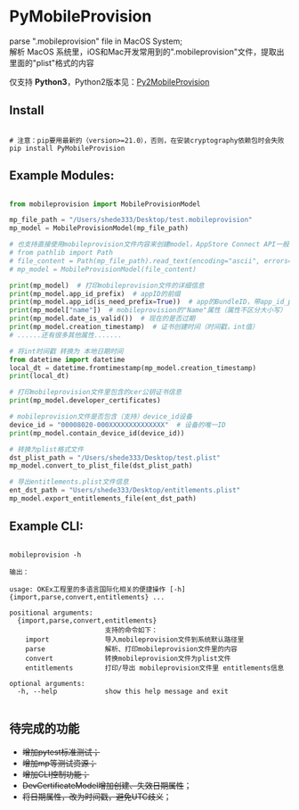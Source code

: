 # PyMobileProvision


parse ".mobileprovision" file in MacOS System;      
解析 MacOS 系统里，iOS和Mac开发常用到的".mobileprovision"文件，提取出里面的"plist"格式的内容

仅支持 **Python3**，Python2版本见：[Py2MobileProvision](https://github.com/shede333/Py2MobileProvision)


## Install

```

# 注意：pip要用最新的（version>=21.0），否则，在安装cryptography依赖包时会失败
pip install PyMobileProvision

```

## Example Modules:

```python

from mobileprovision import MobileProvisionModel

mp_file_path = "/Users/shede333/Desktop/test.mobileprovision"
mp_model = MobileProvisionModel(mp_file_path)

# 也支持直接使用mobileprovision文件内容来创建model，AppStore Connect API一般会需要这种情况：
# from pathlib import Path
# file_content = Path(mp_file_path).read_text(encoding="ascii", errors="ignore")
# mp_model = MobileProvisionModel(file_content)

print(mp_model)  # 打印mobileprovision文件的详细信息
print(mp_model.app_id_prefix)  # appID的前缀
print(mp_model.app_id(is_need_prefix=True))  # app的BundleID，带app_id_prefix前缀
print(mp_model["name"])  # mobileprovision的"Name"属性（属性不区分大小写）
print(mp_model.date_is_valid())  # 现在的是否过期
print(mp_model.creation_timestamp)  # 证书创建时间（时间戳，int值）
# ......还有很多其他属性.......

# 将int时间戳 转换为 本地日期时间
from datetime import datetime
local_dt = datetime.fromtimestamp(mp_model.creation_timestamp)
print(local_dt)  

# 打印mobileprovision文件里包含的cer公钥证书信息
print(mp_model.developer_certificates)

# mobileprovision文件是否包含（支持）device_id设备
device_id = "00008020-000XXXXXXXXXXXXXX"  # 设备的唯一ID
print(mp_model.contain_device_id(device_id))  

# 转换为plist格式文件
dst_plist_path = "/Users/shede333/Desktop/test.plist"
mp_model.convert_to_plist_file(dst_plist_path)

# 导出entitlements.plist文件信息
ent_dst_path = "Users/shede333/Desktop/entitlements.plist"
mp_model.export_entitlements_file(ent_dst_path)

```

## Example CLI:

```shell

mobileprovision -h 

输出：

usage: OKEx工程里的多语言国际化相关的便捷操作 [-h] {import,parse,convert,entitlements} ...

positional arguments:
  {import,parse,convert,entitlements}
                        支持的命令如下：
    import              导入mobileprovision文件到系统默认路径里
    parse               解析、打印mobileprovision文件里的内容
    convert             转换mobileprovision文件为plist文件
    entitlements        打印/导出 mobileprovision文件里 entitlements信息

optional arguments:
  -h, --help            show this help message and exit


```


## 待完成的功能

* ~~增加pytest标准测试；~~
* ~~增加mp等测试资源；~~
* ~~增加CLI控制功能；~~
* ~~DevCertificateModel增加创建、失效日期属性~~；
* ~~将日期属性，改为时间戳，避免UTC歧义~~；
